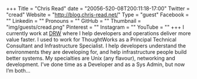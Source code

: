 +++
Title = "Chris Read"
date = "20056-520-08T200:11:18-17:00"
Twitter = "cread"
Website = "http://blog.chris-read.net/"
Type = "guest"
Facebook = ""
Linkedin = ""
Pronouns = ""
GitHub = ""
Thumbnail = "img/guests/cread.png"
Pinterest = ""
Instagram = ""
YouTube = ""
+++
I currently work at [DRW](http://www.drwtrading.com/) where I help developers and operations deliver more value faster. I used to work for ThoughtWorks as a Principal Technical Consultant and Infrastructure Specialist. I help developers understand the environments they are developing for, and help infrastructure people build better systems. My specialties are Unix (any flavour), networking and development. I’ve done time as a Developer and as a Sys Admin, but now I’m both…
